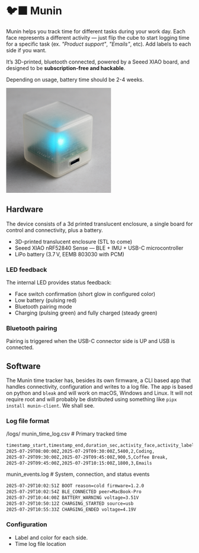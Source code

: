 # 🐦‍⬛ Munin

Munin helps you track time for different tasks during your work day. Each face represents a different activity — just flip the cube to start logging time for a specific task (ex. _"Product support"_, _"Emails"_, etc). Add labels to each side if you want.

It’s 3D-printed, bluetooth connected, powered by a Seeed XIAO board, and designed to be **subscription-free and hackable**. 

Depending on usage, battery time should be 2-4 weeks.

![Munin mockup](munin-mockup.png)

## Hardware
The device consists of a 3d printed translucent enclosure, a single board for control and connectivity, plus a battery.

- 3D-printed translucent enclosure (STL to come)
- Seeed XIAO nRF52840 Sense — BLE + IMU + USB-C microcontroller
- LiPo battery (3.7 V, EEMB 803030 with PCM)

### LED feedback
The internal LED provides status feedback:

- Face switch confirmation (short glow in configured color)
- Low battery (pulsing red)
- Bluetooth pairing mode
- Charging (pulsing green) and fully charged (steady green)

### Bluetooth pairing
Pairing is triggered when the USB-C connector side is UP and USB is connected.

## Software
The Munin time tracker has, besides its own firmware, a CLI based app that handles connectivity, configuration and writes to a log file. The app is based on python and `bleak` and will work on macOS, Windows and Linux. It will not require root and will probably be distributed using something like `pipx install munin-client`. We shall see.

### Log file format
/logs/
munin_time_log.csv       # Primary tracked time
```
timestamp_start,timestamp_end,duration_sec,activity_face,activity_label,notes
2025-07-29T08:00:00Z,2025-07-29T09:30:00Z,5400,2,Coding,
2025-07-29T09:30:00Z,2025-07-29T09:45:00Z,900,5,Coffee Break,
2025-07-29T09:45:00Z,2025-07-29T10:15:00Z,1800,3,Emails
```
munin_events.log         # System, connection, and status events
```
2025-07-29T10:02:51Z BOOT reason=cold firmware=1.2.0
2025-07-29T10:02:54Z BLE_CONNECTED peer=MacBook-Pro
2025-07-29T10:44:00Z BATTERY_WARNING voltage=3.51V
2025-07-29T10:50:12Z CHARGING_STARTED source=usb
2025-07-29T10:55:33Z CHARGING_ENDED voltage=4.19V
```

### Configuration
- Label and color for each side.
- Time log file location
